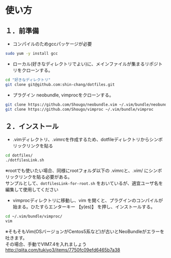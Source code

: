 # 使い方
## １．前準備
- コンパイルのためgccパッケージが必要  
```bash
sudo yum -y install gcc
```

- ローカル(好きなディレクトリでよい)に、メインファイルが集まるリポジトリをクローンする。
```bash
cd "好きなディレクトリ"
git clone git@github.com:shin-chang/dotfiles.git  
```

- プラグイン neobundle, vimprocをクローンする。
```bash
git clone https://github.com/Shougo/neobundle.vim ~/.vim/bundle/neobundle.vim  
git clone https://github.com/Shougo/vimproc ~/.vim/bundle/vimproc  
```

## ２．インストール
- .vimディレクトリ、.vimrcを作成するため、dotfileディレクトリからシンボリックリンクを貼る

```bash
cd dotfiles/  
./dotfilesLink.sh  
```

※rootでも使いたい場合、同様にrootフォルダ以下の .vimrcと、.vim/ にシンボリックリンクを貼る必要がある。  
サンプルとして、```dotfilesLink-for-root.sh``` をおいているが、適宜ユーザ名を編集して使用してください  

- vimprocディレクトリに移動し、vim を開くと、プラグインのコンパイルが始まる。ひたすらエンターキー 【y(es)】 を押し、インストールする。  
```bash
cd ~/.vim/bundle/vimproc/  
vim  
```

※そもそもVim(OSバージョンがCentos5系など)が古いとNeoBundleがエラーを吐きます。  
その場合、手動でVIM7.4を入れましょう  
http://qiita.com/tukiyo3/items/7750fc09efd6465b7a38  
